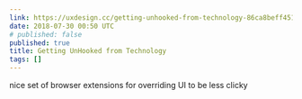 ```yaml
---
link: https://uxdesign.cc/getting-unhooked-from-technology-86ca8beff451
date: 2018-07-30 00:50 UTC
# published: false
published: true
title: Getting UnHooked from Technology
tags: []
---
```


nice set of browser extensions for overriding UI to be less clicky
